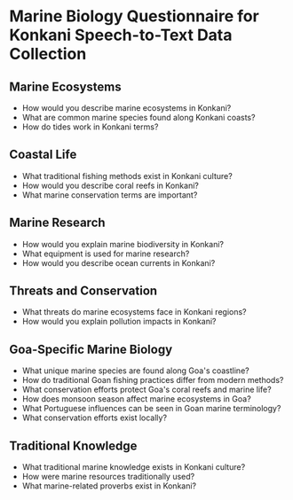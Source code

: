 # Marine Biology Questionnaire for Konkani Speech-to-Text Data Collection

## Marine Ecosystems

- How would you describe marine ecosystems in Konkani?
- What are common marine species found along Konkani coasts?
- How do tides work in Konkani terms?

## Coastal Life

- What traditional fishing methods exist in Konkani culture?
- How would you describe coral reefs in Konkani?
- What marine conservation terms are important?

## Marine Research

- How would you explain marine biodiversity in Konkani?
- What equipment is used for marine research?
- How would you describe ocean currents in Konkani?

## Threats and Conservation

- What threats do marine ecosystems face in Konkani regions?
- How would you explain pollution impacts in Konkani?

## Goa-Specific Marine Biology

- What unique marine species are found along Goa's coastline?
- How do traditional Goan fishing practices differ from modern methods?
- What conservation efforts protect Goa's coral reefs and marine life?
- How does monsoon season affect marine ecosystems in Goa?
- What Portuguese influences can be seen in Goan marine terminology?
- What conservation efforts exist locally?

## Traditional Knowledge

- What traditional marine knowledge exists in Konkani culture?
- How were marine resources traditionally used?
- What marine-related proverbs exist in Konkani?
